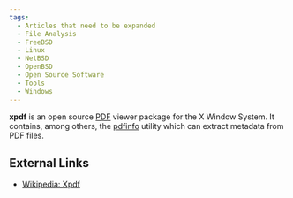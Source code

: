 ```yaml
---
tags:
  - Articles that need to be expanded
  - File Analysis
  - FreeBSD
  - Linux
  - NetBSD
  - OpenBSD
  - Open Source Software
  - Tools
  - Windows
---
```

**xpdf** is an open source [PDF](pdf.md) viewer package for the X Window
System. It contains, among others, the [pdfinfo](pdfinfo.md) utility which can
extract metadata from PDF files.

## External Links

* [Wikipedia: Xpdf](https://en.wikipedia.org/wiki/Xpdf)
